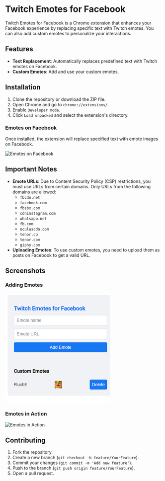# Twitch Emotes for Facebook

Twitch Emotes for Facebook is a Chrome extension that enhances your Facebook experience by replacing specific text with Twitch emotes. You can also add custom emotes to personalize your interactions.

## Features

- **Text Replacement**: Automatically replaces predefined text with Twitch emotes on Facebook.
- **Custom Emotes**: Add and use your custom emotes.

## Installation

1. Clone the repository or download the ZIP file.
2. Open Chrome and go to `chrome://extensions/`.
3. Enable `Developer mode`.
4. Click `Load unpacked` and select the extension's directory.

### Emotes on Facebook

Once installed, the extension will replace specified text with emote images on Facebook.

![Emotes on Facebook](screenshots/facebook-emotes.png)

## Important Notes

- **Emote URLs**: Due to Content Security Policy (CSP) restrictions, you must use URLs from certain domains. Only URLs from the following domains are allowed:
  - `fbcdn.net`
  - `facebook.com`
  - `fbsbx.com`
  - `cdninstagram.com`
  - `whatsapp.net`
  - `fb.com`
  - `oculuscdn.com`
  - `tenor.co`
  - `tenor.com`
  - `giphy.com`
- **Uploading Emotes**: To use custom emotes, you need to upload them as posts on Facebook to get a valid URL.

## Screenshots

### Adding Emotes

![Popup](screenshots/popup.png)

### Emotes in Action

![Emotes in Action](screenshots/test.png)

## Contributing

1. Fork the repository.
2. Create a new branch (`git checkout -b feature/YourFeature`).
3. Commit your changes (`git commit -m 'Add new feature'`).
4. Push to the branch (`git push origin feature/YourFeature`).
5. Open a pull request.

